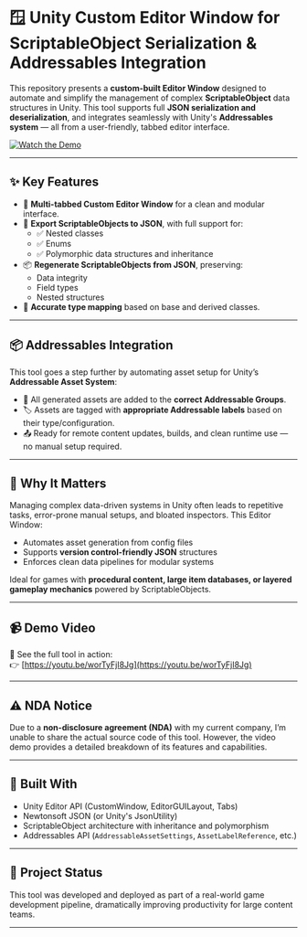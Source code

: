 # 🪟 Unity Custom Editor Window for ScriptableObject Serialization & Addressables Integration

This repository presents a **custom-built Editor Window** designed to automate and simplify the management of complex **ScriptableObject** data structures in Unity. This tool supports full **JSON serialization and deserialization**, and integrates seamlessly with Unity's **Addressables system** — all from a user-friendly, tabbed editor interface.

[![Watch the Demo](https://img.youtube.com/vi/worTyFjI8Jg/0.jpg)](https://youtu.be/worTyFjI8Jg)

---

## ✨ Key Features

- 🧭 **Multi-tabbed Custom Editor Window** for a clean and modular interface.
- 📝 **Export ScriptableObjects to JSON**, with full support for:
  - ✅ Nested classes
  - ✅ Enums
  - ✅ Polymorphic data structures and inheritance
- 📦 **Regenerate ScriptableObjects from JSON**, preserving:
  - Data integrity
  - Field types
  - Nested structures
- 🧠 **Accurate type mapping** based on base and derived classes.

---

## 📦 Addressables Integration

This tool goes a step further by automating asset setup for Unity’s **Addressable Asset System**:

- 📁 All generated assets are added to the **correct Addressable Groups**.
- 🏷️ Assets are tagged with **appropriate Addressable labels** based on their type/configuration.
- 📤 Ready for remote content updates, builds, and clean runtime use — no manual setup required.

---

## 🧠 Why It Matters

Managing complex data-driven systems in Unity often leads to repetitive tasks, error-prone manual setups, and bloated inspectors. This Editor Window:

- Automates asset generation from config files
- Supports **version control-friendly JSON** structures
- Enforces clean data pipelines for modular systems

Ideal for games with **procedural content, large item databases, or layered gameplay mechanics** powered by ScriptableObjects.

---

## 📹 Demo Video

🔗 See the full tool in action:  
👉 [https://youtu.be/worTyFjI8Jg](https://youtu.be/worTyFjI8Jg)

---

## ⚠️ NDA Notice

Due to a **non-disclosure agreement (NDA)** with my current company, I’m unable to share the actual source code of this tool. However, the video demo provides a detailed breakdown of its features and capabilities.

---

## 🔧 Built With

- Unity Editor API (CustomWindow, EditorGUILayout, Tabs)
- Newtonsoft JSON (or Unity's JsonUtility)
- ScriptableObject architecture with inheritance and polymorphism
- Addressables API (`AddressableAssetSettings`, `AssetLabelReference`, etc.)

---

## 📂 Project Status

This tool was developed and deployed as part of a real-world game development pipeline, dramatically improving productivity for large content teams.

---